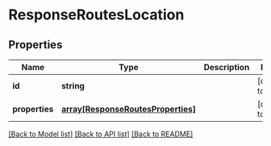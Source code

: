 # ResponseRoutesLocation

## Properties
Name | Type | Description | Notes
------------ | ------------- | ------------- | -------------
**id** | **string** |  | [default to null]
**properties** | [**array[ResponseRoutesProperties]**](ResponseRoutesProperties.md) |  | [default to null]

[[Back to Model list]](../README.md#documentation-for-models) [[Back to API list]](../README.md#documentation-for-api-endpoints) [[Back to README]](../README.md)


